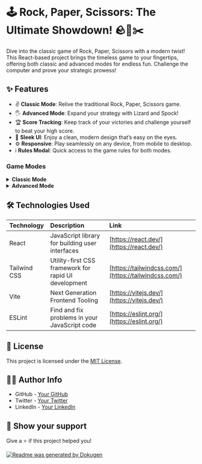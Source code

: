 # 🕹️ Rock, Paper, Scissors: The Ultimate Showdown! 🪨📄✂️

Dive into the classic game of Rock, Paper, Scissors with a modern twist! This React-based project brings the timeless game to your fingertips, offering both classic and advanced modes for endless fun. Challenge the computer and prove your strategic prowess!

## ✨ Features

- ✌️ **Classic Mode**: Relive the traditional Rock, Paper, Scissors game.
- 🖐️ **Advanced Mode**: Expand your strategy with Lizard and Spock!
- 🏆 **Score Tracking**: Keep track of your victories and challenge yourself to beat your high score.
- 🎨 **Sleek UI**: Enjoy a clean, modern design that’s easy on the eyes.
- ⚙️ **Responsive**: Play seamlessly on any device, from mobile to desktop.
- ℹ️ **Rules Modal**: Quick access to the game rules for both modes.

### Game Modes

<details>
<summary><b>Classic Mode</b></summary>

In Classic Mode, you can pick between rock, paper or scissors.

![Classic Mode Screenshot](https://via.placeholder.com/600x400)

</details>

<details>
<summary><b>Advanced Mode</b></summary>

In Advanced Mode, you can pick between rock, paper, scissors, lizard or spock.

![Advanced Mode Screenshot](https://via.placeholder.com/600x400)

</details>

## 🛠️ Technologies Used

| Technology   | Description                                          | Link                                                 |
| :----------- | :--------------------------------------------------- | :--------------------------------------------------- |
| React        | JavaScript library for building user interfaces      | [https://react.dev/](https://react.dev/)             |
| Tailwind CSS | Utility-first CSS framework for rapid UI development | [https://tailwindcss.com/](https://tailwindcss.com/) |
| Vite         | Next Generation Frontend Tooling                     | [https://vitejs.dev/](https://vitejs.dev/)           |
| ESLint       | Find and fix problems in your JavaScript code        | [https://eslint.org/](https://eslint.org/)           |

## 📜 License

This project is licensed under the [MIT License](LICENSE).

## 🧑‍💻 Author Info

- GitHub - [Your GitHub](https://github.com/your-github)
- Twitter - [Your Twitter](https://twitter.com/your-twitter)
- LinkedIn - [Your LinkedIn](https://www.linkedin.com/in/your-linkedin)

## 💪 Show your support

Give a ⭐️ if this project helped you!

[![Readme was generated by Dokugen](https://img.shields.io/badge/Readme%20was%20generated%20by-Dokugen-brightgreen)](https://www.npmjs.com/package/dokugen)
